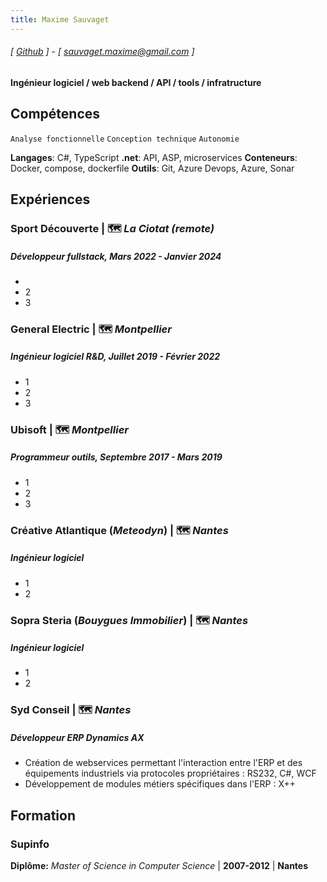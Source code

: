 ```yaml
---
title: Maxime Sauvaget
---
```

###### [ [Github](https://www.github.com/maximesauvaget) ] - [ sauvaget.maxime@gmail.com ]
#### Ingénieur logiciel / web backend / API / tools / infratructure

## Compétences
```Analyse fonctionnelle```
```Conception technique```
```Autonomie```

**Langages**: C#, TypeScript
**.net**: API, ASP, microservices
**Conteneurs**: Docker, compose, dockerfile
**Outils**: Git, Azure Devops, Azure, Sonar

## Expériences
### Sport Découverte | 🗺️ *La Ciotat (remote)*
##### Développeur fullstack, Mars 2022 - Janvier 2024
- 
- 2
- 3

### General Electric | 🗺️ *Montpellier*
##### Ingénieur logiciel R&D, Juillet 2019 - Février 2022
- 1
- 2
- 3

### Ubisoft | 🗺️ *Montpellier*
##### Programmeur outils, Septembre 2017 - Mars 2019
- 1
- 2
- 3

### Créative Atlantique (*Meteodyn*) | 🗺️ *Nantes*
##### Ingénieur logiciel
- 1
- 2

### Sopra Steria (*Bouygues Immobilier*) | 🗺️ *Nantes*
##### Ingénieur logiciel
- 1
- 2
  
### Syd Conseil | 🗺️ *Nantes*
##### Développeur ERP *Dynamics AX*
- Création de webservices permettant l'interaction entre l'ERP et des équipements industriels via protocoles propriétaires : RS232, C#, WCF
- Développement de modules métiers spécifiques dans l'ERP : X++


## Formation
### Supinfo
**Diplôme:** *Master of Science in Computer Science* | **2007-2012** | **Nantes**
